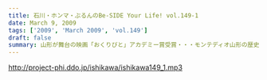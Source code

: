```yaml
---
title: 石川・ホンマ・ぶるんのBe-SIDE Your Life! vol.149-1
date: March 9, 2009
tags: ['2009', 'March 2009', 'vol.149']
draft: false
summary: 山形が舞台の映画「おくりびと」アカデミー賞受賞・・・モンテディオ山形の歴史的大勝利・・・そして、山形県民のパーソナリティーが大活躍中のポッドキャストもある事実！NAMAE
---
```


http://project-phi.ddo.jp/ishikawa/ishikawa149_1.mp3